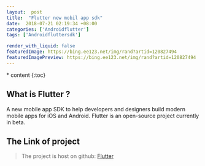 ```yaml
---
layout:  post
title:  "Flutter new mobil app sdk"
date:  2018-07-21 02:19:34 +08:00
categories: ['Androidflutter']
tags: ['Androidfluttersdk']

render_with_liquid: false
featuredImage: https://bing.ee123.net/img/rand?artid=120827494
featuredImagePreview: https://bing.ee123.net/img/rand?artid=120827494
---
```


\* content
{:toc}
## What is Flutter ?
A new mobile app SDK to help developers and designers build modern mobile apps for iOS and Android. Flutter is an open-source project currently in beta.
## The Link of project
>The project is host on github: [Flutter](https://github.com/flutter/flutter/blob/master/README.md)